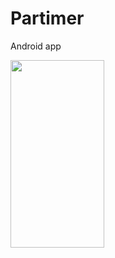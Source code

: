# Partimer
Android app

<img src="https://github.com/Pavan3535/Partimer/assets/91120039/efcc9e2a-b4d0-4455-87e4-94d6dbf6208d" width="150" height="300">





